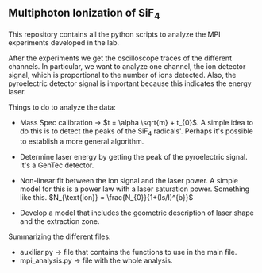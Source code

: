 ## Multiphoton Ionization of SiF<sub>4</sub>

This repository contains all the python scripts to analyze the MPI experiments developed in the lab.

After the experiments we get the oscilloscope traces of the different channels. In particular, we want to analyze one channel, the ion detector signal, which is proportional to the number of ions detected. Also, the pyroelectric detector signal is important because this indicates the energy laser.

Things to do to analyze the data:
* Mass Spec calibration &rarr; $t = \alpha \sqrt{m} + t_{0}$.
A simple idea to do this is to detect the peaks of the SiF<sub>4</sub> radicals'. Perhaps it's possible to establish a more general algorithm.

* Determine laser energy by getting the peak of the pyroelectric signal. It's a GenTec detector.

* Non-linear fit between the ion signal and the laser power. A simple model for this is a power law with a laser saturation power. Something like this.
$N_{\text{ion}} = \frac{N_{0}}{1+(Is/I)^{b}}$

* Develop a model that includes the geometric description of laser shape and the extraction zone.

Summarizing the different files:

* auxiliar.py &rarr; file that contains the functions to use in the main file.
* mpi_analysis.py &rarr; file with the whole analysis.

  
